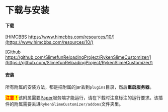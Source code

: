 # 下载与安装

#### 下载 <a href="#xia-zai" id="xia-zai"></a>

[HiMCBBS https://www.himcbbs.com/resources/10/](https://www.himcbbs.com/resources/10/)

[Github https://github.com/SlimefunReloadingProject/RykenSlimeCustomizer/](https://github.com/SlimefunReloadingProject/RykenSlimeCustomizer/)

#### 安装 <a href="#an-zhuang" id="an-zhuang"></a>

所有附属的安装方法，都是把附属的jar丢到`plugins`目录，然后**重启服务器**。

<mark style="color:red;">**注意！**</mark>该附属需要[Paper](https://papermc.io/downloads)服务端才能运行，请在下载时注意标注的运行要求。该插件的附属需要丢进`RykenSlimeCustomizer/addons`文件夹里。
